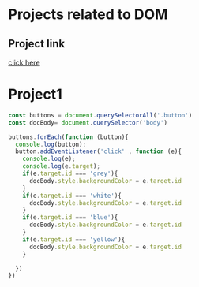 # Projects related to DOM

## Project link
[click here](https://stackblitz.com/edit/dom-project-chaiaurcode?file=13-jokes%2Fstyle.css,1-colorChanger%2Findex.html)


# Project1

```javascript
const buttons = document.querySelectorAll('.button')
const docBody= document.querySelector('body')

buttons.forEach(function (button){
  console.log(button);
  button.addEventListener('click' , function (e){
    console.log(e);
    console.log(e.target);
    if(e.target.id === 'grey'){
      docBody.style.backgroundColor = e.target.id
    }
    if(e.target.id === 'white'){
      docBody.style.backgroundColor = e.target.id
    }
    if(e.target.id === 'blue'){
      docBody.style.backgroundColor = e.target.id
    }
    if(e.target.id === 'yellow'){
      docBody.style.backgroundColor = e.target.id
    }

  })
})

```

